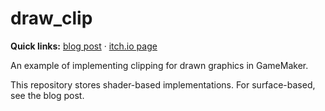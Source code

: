 # draw_clip
**Quick links:** [blog post](https://yal.cc/gamemaker-draw-clip) · [itch.io page](https://yellowafterlife.itch.io/gamemaker-draw-clip)

An example of implementing clipping for drawn graphics in GameMaker.

This repository stores shader-based implementations. For surface-based, see the blog post.
